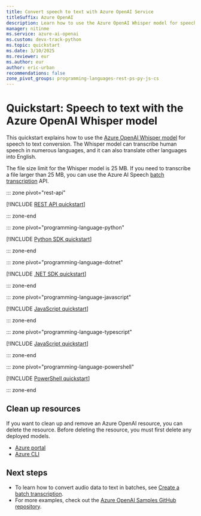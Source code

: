 ```yaml
---
title: Convert speech to text with Azure OpenAI Service
titleSuffix: Azure OpenAI
description: Learn how to use the Azure OpenAI Whisper model for speech to text conversion.
manager: nitinme
ms.service: azure-ai-openai
ms.custom: devx-track-python
ms.topic: quickstart
ms.date: 3/10/2025
ms.reviewer: eur
ms.author: eur
author: eric-urban
recommendations: false
zone_pivot_groups: programming-languages-rest-ps-py-js-cs
---
```


# Quickstart: Speech to text with the Azure OpenAI Whisper model

This quickstart explains how to use the [Azure OpenAI Whisper model](../speech-service/whisper-overview.md) for speech to text conversion. The Whisper model can transcribe human speech in numerous languages, and it can also translate other languages into English.

The file size limit for the Whisper model is 25 MB. If you need to transcribe a file larger than 25 MB, you can use the Azure AI Speech [batch transcription](../speech-service/batch-transcription-create.md#use-a-whisper-model) API.

::: zone pivot="rest-api"

[!INCLUDE [REST API quickstart](includes/whisper-rest.md)]

::: zone-end

::: zone pivot="programming-language-python"

[!INCLUDE [Python SDK quickstart](includes/whisper-python.md)]

::: zone-end

::: zone pivot="programming-language-dotnet"

[!INCLUDE [.NET SDK quickstart](includes/whisper-dotnet.md)]

::: zone-end

::: zone pivot="programming-language-javascript"

[!INCLUDE [JavaScript quickstart](includes/whisper-javascript.md)]

::: zone-end

::: zone pivot="programming-language-typescript"

[!INCLUDE [JavaScript quickstart](includes/whisper-typescript.md)]

::: zone-end

::: zone pivot="programming-language-powershell"

[!INCLUDE [PowerShell quickstart](includes/whisper-powershell.md)]

::: zone-end

## Clean up resources

If you want to clean up and remove an Azure OpenAI resource, you can delete the resource. Before deleting the resource, you must first delete any deployed models.

- [Azure portal](../multi-service-resource.md?pivots=azportal#clean-up-resources)
- [Azure CLI](../multi-service-resource.md?pivots=azcli#clean-up-resources)

## Next steps

* To learn how to convert audio data to text in batches, see [Create a batch transcription](../speech-service/batch-transcription-create.md).
* For more examples, check out the [Azure OpenAI Samples GitHub repository](https://github.com/Azure-Samples/openai).

